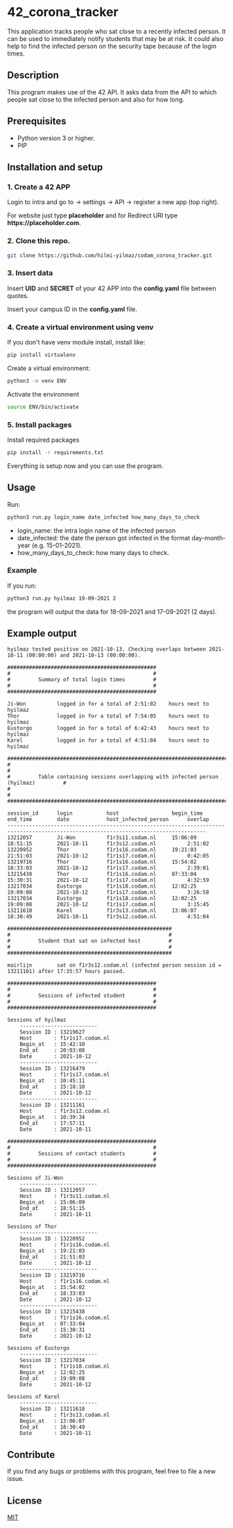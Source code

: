 # 42_corona_tracker

This application tracks people who sat close to a recently infected person. It can be used to immediately notify students that may be at risk.
It could also help to find the infected person on the security tape because of the login times.

## Description


This program makes use of the 42 API. It asks data from the API to which people sat close to the infected person and also for how long.

## Prerequisites

- Python version 3 or higher.
- PIP

## Installation and setup

### __1. Create a 42 APP__ 

Login to intra and go to -> settings -> API -> register a new app (top right).

For website just type __placeholder__ and for Redirect URI type __https://placeholder.com__.

### __2. Clone this repo.__

```sh
git clone https://github.com/hilmi-yilmaz/codam_corona_tracker.git
```

### 3. __Insert data__

Insert __UID__ and __SECRET__ of your 42 APP into the __config.yaml__ file between quotes.

Insert your campus ID in the __config.yaml__ file.

### 4. __Create a virtual environment using venv__
If you don't have venv module install, install like:

```sh
pip install virtualenv
```

Create a virtual environment:

```sh
python3 -m venv ENV
```

Activate the environment

```sh
source ENV/bin/activate
```

### 5. __Install packages__
Install required packages

```sh
pip install -r requirements.txt
```

Everything is setup now and you can use the program.

## Usage

Run:

```sh
python3 run.py login_name date_infected how_many_days_to_check
```

- login_name: the intra login name of the infected person
- date_infected: the date the person got infected in the format day-month-year (e.g. 15-01-2021).
- how_many_days_to_check: how many days to check.

### Example

If you run:

```sh
python3 run.py hyilmaz 19-09-2021 2
```

the program will output the data for 18-09-2021 and 17-09-2021 (2 days).

## Example output

```
hyilmaz tested positive on 2021-10-13. Checking overlaps between 2021-10-11 (00:00:00) and 2021-10-13 (00:00:00).

################################################
#                                              #
#         Summary of total login times         #
#                                              #
################################################

Ji-Won          logged in for a total of 2:51:02    hours next to hyilmaz
Thor            logged in for a total of 7:54:05    hours next to hyilmaz
Eustorgo        logged in for a total of 6:42:43    hours next to hyilmaz
Karel           logged in for a total of 4:51:04    hours next to hyilmaz

########################################################################################
#                                                                                      #
#         Table containing sessions overlapping with infected person (hyilmaz)         #
#                                                                                      #
########################################################################################

session_id      login           host                 begin_time      end_time        date            host_infected_person      overlap        
--------------------------------------------------------------------------------------------------------------------------------------
13212057        Ji-Won          f1r3s11.codam.nl     15:06:09        18:51:15        2021-10-11      f1r3s12.codam.nl          2:51:02        
13220952        Thor            f1r1s16.codam.nl     19:21:03        21:51:03        2021-10-12      f1r1s17.codam.nl          0:42:05        
13219716        Thor            f1r1s16.codam.nl     15:54:02        18:33:03        2021-10-12      f1r1s17.codam.nl          2:39:01        
13215438        Thor            f1r1s16.codam.nl     07:33:04        15:30:31        2021-10-12      f1r1s17.codam.nl          4:32:59        
13217034        Eustorgo        f1r1s18.codam.nl     12:02:25        19:09:08        2021-10-12      f1r1s17.codam.nl          3:26:58        
13217034        Eustorgo        f1r1s18.codam.nl     12:02:25        19:09:08        2021-10-12      f1r1s17.codam.nl          3:15:45        
13211618        Karel           f1r3s13.codam.nl     13:06:07        18:30:49        2021-10-11      f1r3s12.codam.nl          4:51:04        

#####################################################
#                                                   #
#         Student that sat on infected host         #
#                                                   #
#####################################################

mairlijn        sat on f1r3s12.codam.nl (infected person session id = 13211161) after 17:35:57 hours passed.

################################################
#                                              #
#         Sessions of infected student         #
#                                              #
################################################

Sessions of hyilmaz
	-------------------------
	Session ID : 13219627
	Host       : f1r1s17.codam.nl
	Begin_at   : 15:42:10
	End_at     : 20:03:08
	Date       : 2021-10-12
	-------------------------
	Session ID : 13216479
	Host       : f1r1s17.codam.nl
	Begin_at   : 10:45:11
	End_at     : 15:18:10
	Date       : 2021-10-12
	-------------------------
	Session ID : 13211161
	Host       : f1r3s12.codam.nl
	Begin_at   : 10:39:34
	End_at     : 17:57:11
	Date       : 2021-10-11

################################################
#                                              #
#         Sessions of contact students         #
#                                              #
################################################

Sessions of Ji-Won
	-------------------------
	Session ID : 13212057
	Host       : f1r3s11.codam.nl
	Begin_at   : 15:06:09
	End_at     : 18:51:15
	Date       : 2021-10-11

Sessions of Thor    
	-------------------------
	Session ID : 13220952
	Host       : f1r1s16.codam.nl
	Begin_at   : 19:21:03
	End_at     : 21:51:03
	Date       : 2021-10-12
	-------------------------
	Session ID : 13219716
	Host       : f1r1s16.codam.nl
	Begin_at   : 15:54:02
	End_at     : 18:33:03
	Date       : 2021-10-12
	-------------------------
	Session ID : 13215438
	Host       : f1r1s16.codam.nl
	Begin_at   : 07:33:04
	End_at     : 15:30:31
	Date       : 2021-10-12

Sessions of Eustorgo
	-------------------------
	Session ID : 13217034
	Host       : f1r1s18.codam.nl
	Begin_at   : 12:02:25
	End_at     : 19:09:08
	Date       : 2021-10-12

Sessions of Karel   
	-------------------------
	Session ID : 13211618
	Host       : f1r3s13.codam.nl
	Begin_at   : 13:06:07
	End_at     : 18:30:49
	Date       : 2021-10-11
```

## Contribute

If you find any bugs or problems with this program, feel free to file a new issue.

## License

[MIT](https://opensource.org/licenses/MIT)
